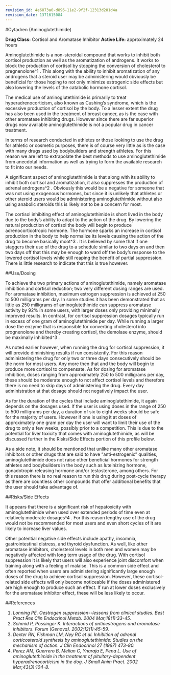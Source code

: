 ```yaml
---
revision_id: 4e6873a0-d896-11e2-9f2f-12313d281d4a
revision_date: 1371615084
---
```


#Cytadren (Aminoglutethimide)

**Drug Class:** Cortisol and Aromatase Inhibitor
**Active Life:** approximately 24 hours

Aminoglutethimide is a non-steroidal compound that works to inhibit both cortisol production as well as the aromatization of androgens. It works to block the production of cortisol by stopping the conversion of cholesterol to pregnenolone^1 . This along with the ability to inhibit aromatization of any androgens that a steroid user may be administering would obviously be beneficial for those hoping to not only minimize estrogenic side effects but also lowering the levels of the catabolic hormone cortisol. 

The medical use of aminoglutethimide is primarily to treat hyperadrenocorticism, also known as Cushing’s syndrome, which is the excessive production of cortisol by the body. To a lesser extent the drug has also been used in the treatment of breast cancer, as is the case with other aromatase inhibiting drugs. However since there are far superior drugs now available aminoglutethimide is not a popular drug in cancer treatment. 

In terms of research conducted in athletes or those looking to use the drug for athletic or cosmetic purposes, there is of course very little as is the case with many drugs used by bodybuilders and strength athletes. For this reason we are left to extrapolate the best methods to use aminoglutethimide from anecdotal information as well as trying to form the available research to fit into our needs. 

A significant aspect of aminoglutethimide is that along with its ability to inhibit both cortisol and aromatization, it also suppresses the production of adrenal androgens^2 . Obviously this would be a negative for someone that was not using exogenous hormones, but since it is unlikely that athletes or other steroid users would be administering aminoglutethimide without also using anabolic steroids this is likely not to be a concern for most. 

The cortisol inhibiting effect of aminoglutethimide is short lived in the body due to the body’s ability to adapt to the action of the drug. By lowering the natural production of cortisol the body will begin to produce adrenocorticotropic hormone. The hormone sparks an increase in cortisol production in the body to help normalize its levels causing the action of the drug to become basically moot^3 . It is believed by some that if one staggers their use of the drug to a schedule similar to two days on and then two days off that this may be enough to ward off the body’s response to the lowered cortisol levels while still reaping the benefit of partial suppression. There is little research to indicate that this is true however. 

##Use/Dosing

To achieve the two primary actions of aminoglutethimide, namely aromatase inhibition and cortisol reduction; two very different dosing ranges are used. For aromatase inhibition, maximum estrogen suppression is achieved at 250 to 500 milligrams per day. In some studies it has been demonstrated that as little as 250 milligrams of aminoglutethimide can suppress aromatase activity by 92% in some users, with larger doses only providing minimally improved results. In contrast, for cortisol suppression dosages typically run in excess of one gram of aminoglutethimide per day. While running a larger dose the enzyme that is responsible for converting cholesterol into prognenolone and thereby creating cortisol, the demolase enzyme, should be maximally inhibited^3 . 

As noted earlier however, when running the drug for cortisol suppression, it will provide diminishing results if run consistently. For this reason administering the drug for only two or three days consecutively should be the norm for most users. Any more then that and the body will begin to produce more cortisol to compensate. As for dosing for aromatase inhibition, doses ranging from approximately 250 to 500 milligrams per day, these should be moderate enough to not affect cortisol levels and therefore there is no need to skip days of administering the drug. Every day administration at that dosage should not negatively impact the user.

As for the duration of the cycles that include aminoglutethimide, it again depends on the dosages used. If the user is using doses in the range of 250 to 500 milligrams per day, a duration of six to eight weeks should be safe for the majority of users. However if one is using it at doses of approximately one gram per day the user will want to limit their use of the drug to only a few weeks, possibly prior to a competition. This is due to the potential for liver toxicity that comes with aminoglutethimide, as will be discussed further in the Risks/Side Effects portion of this profile below.

As a side note, it should be mentioned that unlike many other aromatase inhibitors or other drugs that are said to have “anti-estrogenic” qualities, aminoglutethimide does not raise other beneficial hormones for strength athletes and bodybuilders in the body such as luteinizing hormone, gonadotropin releasing hormone and/or testosterone, among others. For this reason there is no real reason to run this drug during post-cycle therapy as there are countless other compounds that offer additional benefits that the user should take advantage of. 

##Risks/Side Effects

It appears that there is a significant risk of hepatoxicity with aminoglutethimide when used over extended periods of time even at relatively moderate dosages^4 . For this reason lengthy use of the drug would not be recommended for most users and even short cycles of it are likely to increase liver values. 

Other potential negative side effects include apathy, insomnia, gastrointestinal distress, and thyroid dysfunction. As well, like other aromatase inhibitors, cholesterol levels in both men and women may be negatively affected with long term usage of the drug. With cortisol suppression it is likely that users will also experience joint discomfort when training along with a feeling of malaise. This is a common side effect and often reported when users are administering significantly large enough doses of the drug to achieve cortisol suppression. However, these cortisol-related side effects will only become noticeable if the doses administered are high enough to produce such an effect. If run at lower doses exclusively for the aromatase inhibitor effect, these will be less likely to occur. 

##References

1. *Lonning PE. Oestrogen suppression--lessons from clinical studies. Best Pract Res Clin Endocrinol Metab. 2004 Mar;18(1):33-45.*
2. *Schmid P, Possinger K. Interactions of antioestrogens and aromatase inhibitors. Forum (Genova). 2002;12(1):45-59.*
3. *Dexter RN, Fishman LM, Ney RC et al. Inhibition of adrenal corticosteroid synthesis by aminoglutethimide: Studies on the mechanism of action. J Clin Endocrinol 27 (1967) 473-80.*
4. *Perez AM, Guerrero B, Melian C, Ynaraja E, Pena L. Use of aminoglutethimide in the treatment of pituitary-dependent hyperadrenocorticism in the dog. J Small Anim Pract. 2002 Mar;43(3):104-8.*